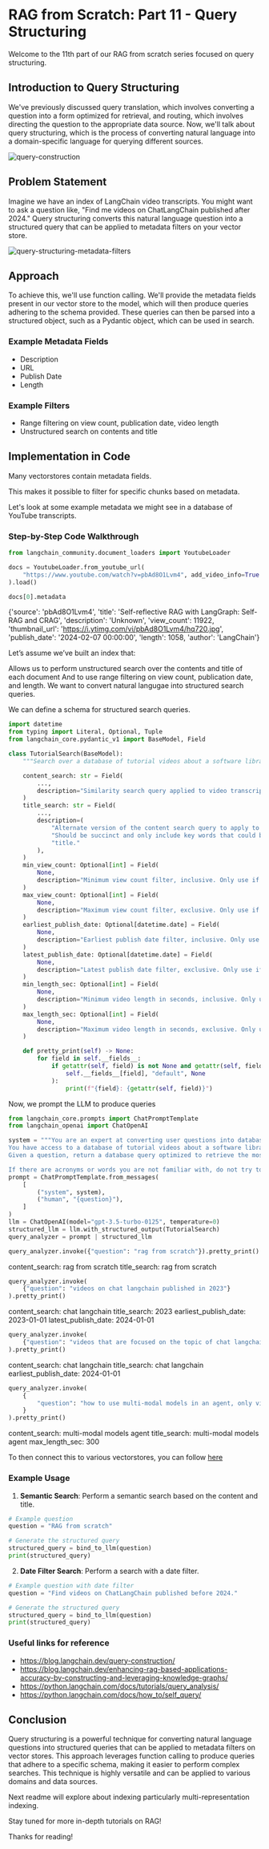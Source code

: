 # RAG from Scratch: Part 11 - Query Structuring

Welcome to the 11th part of our RAG from scratch series focused on query structuring.

## Introduction to Query Structuring

We've previously discussed query translation, which involves converting a question into a form optimized for retrieval, and routing, which involves directing the question to the appropriate data source. Now, we'll talk about query structuring, which is the process of converting natural language into a domain-specific language for querying different sources.

![query-construction](https://github.com/DharaniDJ/My-Programming-Journey/blob/assets/assets/RAG/query-construction.png)

## Problem Statement

Imagine we have an index of LangChain video transcripts. You might want to ask a question like, "Find me videos on ChatLangChain published after 2024." Query structuring converts this natural language question into a structured query that can be applied to metadata filters on your vector store.

![query-structuring-metadata-filters](https://github.com/DharaniDJ/My-Programming-Journey/blob/assets/assets/RAG/query-structuring-metadata-filters.png)

## Approach

To achieve this, we'll use function calling. We'll provide the metadata fields present in our vector store to the model, which will then produce queries adhering to the schema provided. These queries can then be parsed into a structured object, such as a Pydantic object, which can be used in search.

### Example Metadata Fields

- Description
- URL
- Publish Date
- Length

### Example Filters

- Range filtering on view count, publication date, video length
- Unstructured search on contents and title


## Implementation in Code

Many vectorstores contain metadata fields.

This makes it possible to filter for specific chunks based on metadata.

Let's look at some example metadata we might see in a database of YouTube transcripts.

### Step-by-Step Code Walkthrough

```python
from langchain_community.document_loaders import YoutubeLoader

docs = YoutubeLoader.from_youtube_url(
    "https://www.youtube.com/watch?v=pbAd8O1Lvm4", add_video_info=True
).load()

docs[0].metadata
```

{'source': 'pbAd8O1Lvm4',
 'title': 'Self-reflective RAG with LangGraph: Self-RAG and CRAG',
 'description': 'Unknown',
 'view_count': 11922,
 'thumbnail_url': 'https://i.ytimg.com/vi/pbAd8O1Lvm4/hq720.jpg',
 'publish_date': '2024-02-07 00:00:00',
 'length': 1058,
 'author': 'LangChain'}

Let’s assume we’ve built an index that:

Allows us to perform unstructured search over the contents and title of each document
And to use range filtering on view count, publication date, and length.
We want to convert natural langugae into structured search queries.

We can define a schema for structured search queries.

```python
import datetime
from typing import Literal, Optional, Tuple
from langchain_core.pydantic_v1 import BaseModel, Field

class TutorialSearch(BaseModel):
    """Search over a database of tutorial videos about a software library."""

    content_search: str = Field(
        ...,
        description="Similarity search query applied to video transcripts.",
    )
    title_search: str = Field(
        ...,
        description=(
            "Alternate version of the content search query to apply to video titles. "
            "Should be succinct and only include key words that could be in a video "
            "title."
        ),
    )
    min_view_count: Optional[int] = Field(
        None,
        description="Minimum view count filter, inclusive. Only use if explicitly specified.",
    )
    max_view_count: Optional[int] = Field(
        None,
        description="Maximum view count filter, exclusive. Only use if explicitly specified.",
    )
    earliest_publish_date: Optional[datetime.date] = Field(
        None,
        description="Earliest publish date filter, inclusive. Only use if explicitly specified.",
    )
    latest_publish_date: Optional[datetime.date] = Field(
        None,
        description="Latest publish date filter, exclusive. Only use if explicitly specified.",
    )
    min_length_sec: Optional[int] = Field(
        None,
        description="Minimum video length in seconds, inclusive. Only use if explicitly specified.",
    )
    max_length_sec: Optional[int] = Field(
        None,
        description="Maximum video length in seconds, exclusive. Only use if explicitly specified.",
    )

    def pretty_print(self) -> None:
        for field in self.__fields__:
            if getattr(self, field) is not None and getattr(self, field) != getattr(
                self.__fields__[field], "default", None
            ):
                print(f"{field}: {getattr(self, field)}")
```
Now, we prompt the LLM to produce queries

```python
from langchain_core.prompts import ChatPromptTemplate
from langchain_openai import ChatOpenAI

system = """You are an expert at converting user questions into database queries. \
You have access to a database of tutorial videos about a software library for building LLM-powered applications. \
Given a question, return a database query optimized to retrieve the most relevant results.

If there are acronyms or words you are not familiar with, do not try to rephrase them."""
prompt = ChatPromptTemplate.from_messages(
    [
        ("system", system),
        ("human", "{question}"),
    ]
)
llm = ChatOpenAI(model="gpt-3.5-turbo-0125", temperature=0)
structured_llm = llm.with_structured_output(TutorialSearch)
query_analyzer = prompt | structured_llm
```

```python
query_analyzer.invoke({"question": "rag from scratch"}).pretty_print()
```
content_search: rag from scratch
title_search: rag from scratch

```python
query_analyzer.invoke(
    {"question": "videos on chat langchain published in 2023"}
).pretty_print()
```
content_search: chat langchain
title_search: 2023
earliest_publish_date: 2023-01-01
latest_publish_date: 2024-01-01

```python
query_analyzer.invoke(
    {"question": "videos that are focused on the topic of chat langchain that are published before 2024"}
).pretty_print()
```
content_search: chat langchain
title_search: chat langchain
earliest_publish_date: 2024-01-01

```python
query_analyzer.invoke(
    {
        "question": "how to use multi-modal models in an agent, only videos under 5 minutes"
    }
).pretty_print()
```
content_search: multi-modal models agent
title_search: multi-modal models agent
max_length_sec: 300

To then connect this to various vectorstores, you can follow [here](https://python.langchain.com/docs/how_to/self_query/)

### Example Usage

1. **Semantic Search**: Perform a semantic search based on the content and title.

```python
# Example question
question = "RAG from scratch"

# Generate the structured query
structured_query = bind_to_llm(question)
print(structured_query)
```

2. **Date Filter Search**: Perform a search with a date filter.

```python
# Example question with date filter
question = "Find videos on ChatLangChain published before 2024."

# Generate the structured query
structured_query = bind_to_llm(question)
print(structured_query)
```

### Useful links for reference

- https://blog.langchain.dev/query-construction/
- https://blog.langchain.dev/enhancing-rag-based-applications-accuracy-by-constructing-and-leveraging-knowledge-graphs/
- https://python.langchain.com/docs/tutorials/query_analysis/
- https://python.langchain.com/docs/how_to/self_query/

## Conclusion

Query structuring is a powerful technique for converting natural language questions into structured queries that can be applied to metadata filters on vector stores. This approach leverages function calling to produce queries that adhere to a specific schema, making it easier to perform complex searches. This technique is highly versatile and can be applied to various domains and data sources.

Next readme will explore about indexing particularly multi-representation indexing.

Stay tuned for more in-depth tutorials on RAG!

Thanks for reading!